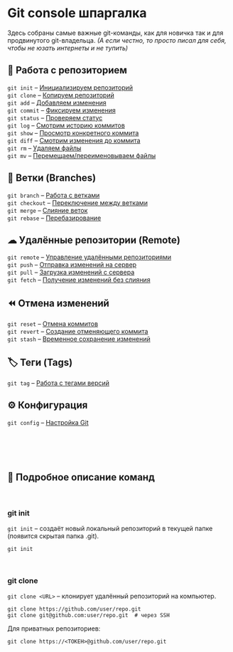 # Git console шпаргалка

Здесь собраны самые важные git-команды, как для новичка так и для продвинутого git-владельца. 
_(А если честно, то просто писал для себя, чтобы не юзать интернеты и не тупить)_

 
## 🔄 Работа с репозиторием
`git init` – [Инициализируем репозиторий](#git-init) <br/>
`git clone` – [Копируем репозиторий](#git-init) <br/>
`git add` – [Добавляем изменения](#git-init) <br/>
`git commit` – [Фиксируем изменения](#git-init) <br/>
`git status` – [Проверяем статус](#git-init) <br/>
`git log` – [Смотрим историю коммитов](#git-init) <br/>
`git show` – [Просмотр конкретного коммита](#git-init) <br/>
`git diff` – [Смотрим изменения до коммита](#git-init) <br/>
`git rm` – [Удаляем файлы](#git-init) <br/>
`git mv` – [Перемещаем/переименовываем файлы](#git-init) <br/>

## 🌿 Ветки (Branches)
`git branch` – [Работа с ветками](#git-init) <br/>
`git checkout` – [Переключение между ветками](#git-init) <br/>
`git merge` – [Слияние веток](#git-init) <br/>
`git rebase` – [Перебазирование](#git-init) <br/>

## ☁ Удалённые репозитории (Remote)
`git remote` – [Управление удалёнными репозиториями](#git-init) <br/>
`git push` – [Отправка изменений на сервер](#git-init) <br/>
`git pull` – [Загрузка изменений с сервера](#git-init) <br/>
`git fetch` – [Получение изменений без слияния](#git-init) <br/>

## ⏪ Отмена изменений
`git reset` – [Отмена коммитов](#git-init) <br/>
`git revert` – [Создание отменяющего коммита](#git-init) <br/>
`git stash` – [Временное сохранение изменений](#git-init) <br/>

## 🏷 Теги (Tags)
`git tag` – [Работа с тегами версий](#git-init) <br/>

## ⚙ Конфигурация
`git config` – [Настройка Git](#git-init) <br/>
 
#
 
<br/><br/>
## 📝 Подробное описание команд
<br/>

### git init
`git init` – создаёт новый локальный репозиторий в текущей папке (появится скрытая папка .git).
```
git init
```
<br />

### git clone
`git clone <URL>` – клонирует удалённый репозиторий на компьютер.
```
git clone https://github.com/user/repo.git  
git clone git@github.com:user/repo.git  # через SSH 
```
Для приватных репозиториев:
```
git clone https://<ТОКЕН>@github.com/user/repo.git  
```
<br />















